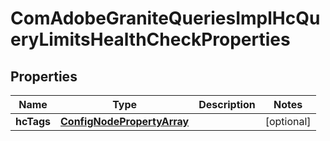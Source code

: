 

# ComAdobeGraniteQueriesImplHcQueryLimitsHealthCheckProperties

## Properties

Name | Type | Description | Notes
------------ | ------------- | ------------- | -------------
**hcTags** | [**ConfigNodePropertyArray**](ConfigNodePropertyArray.md) |  |  [optional]



